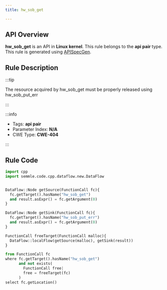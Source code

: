 ```yaml
---
title: hw_sob_get

---
```



## API Overview
**hw_sob_get** is an API in **Linux kernel**. This rule belongs to the **api pair** type. This rule is generated using [APISpecGen](../../tools/APISpecGen).
## Rule Description

:::tip

The resource acquired by hw_sob_get must be properly released using hw_sob_put_err

:::

:::info

- Tags: **api pair**
- Parameter Index: **N/A**
- CWE Type: **CWE-404**

:::

## Rule Code
```python
import cpp
import semmle.code.cpp.dataflow.new.DataFlow


DataFlow::Node getSource(FunctionCall fc){
  fc.getTarget().hasName("hw_sob_get")
  and result.asExpr() = fc.getArgument(0)
}

DataFlow::Node getSink(FunctionCall fc){
  fc.getTarget().hasName("hw_sob_put_err")
  and result.asExpr() = fc.getArgument(0)
}

FunctionCall freeTarget(FunctionCall malloc){
  DataFlow::localFlow(getSource(malloc), getSink(result))
}

from FunctionCall fc
where fc.getTarget().hasName("hw_sob_get")
      and not exists(
        FunctionCall free| 
        free = freeTarget(fc)
      )
select fc.getLocation()

    
```